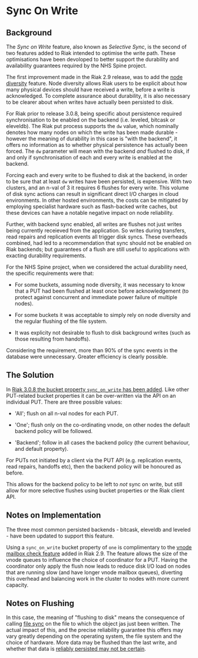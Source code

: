 # Sync On Write

## Background

The _Sync on Write_ feature, also known as _Selective Sync_, is the second of two features added to Riak intended to optimise the write path.  These optimisations have been devoloped to better support the durability and availability guarantees required by the NHS Spine project.  

The first improvement made in the Riak 2.9 release, was to add the [node diversity](Node-Diversity.md#node-diversity) feature.  Node diversity allows Riak users to be explicit about how many physical devices should have received a write, before a write is acknowledged.  To complete assurance about durability, it is also necessary to be clearer about when writes have actually been persisted to disk.

For Riak prior to release 3.0.8, being specific about persistence required synchronisation to be enabled on the backend (i.e. leveled, bitcask or eleveldb).  The Riak put process supports the `dw` value, which nominally denotes how many nodes on which the write has been made durable - however the meaning of durability in this case is "with the backend", it offers no information as to whether physical persistence has actually been forced.  The `dw` parameter will mean with the backend *and* flushed to disk, if and only if synchronisation of each and every write is enabled at the backend.

Forcing each and every write to be flushed to disk at the backend, in order to be sure that at least `dw` writes have been persisted, is expensive.  With two clusters, and an n-val of 3 it requires 6 flushes for every write.  This volume of disk sync actions can result in significant direct I/O charges in cloud environments.  In other hosted environments, the costs can be mitigated by employing specialist hardware such as flash-backed write caches, but these devices can have a notable negative impact on node reliability.

Further, with backend sync enabled, all writes are flushes not just writes being currently receieved from the application.  So writes during transfers, read repairs and replication events all trigger disk syncs.  These overheads combined, had led to a recommendation that sync should not be enabled on Riak backends; but guarantees of a flush are still useful to applications with exacting durability requirements. 

For the NHS Spine project, when we considered the actual durability need, the specific requirements were that:

- For some buckets, assuming node diversity, it was necessary to know that a PUT had been flushed at least once before acknowledgement (to protect against concurrent and immediate power failure of multiple nodes).

- For some buckets it was acceptable to simply rely on node diversity and the regular flushing of the file system.

- It was explicity not desirable to flush to disk background writes (such as those resulting from handoffs).

Considering the requirement, more than 90% of the sync events in the database were unnecessary.  Greater efficiency is clearly possible.

## The Solution

In [Riak 3.0.8 the bucket property `sync_on_write` has been added](https://github.com/basho/riak_kv/pull/1794).  Like other PUT-related bucket properties it can be over-written via the API on an individual PUT.  There are three possible values:

- 'All'; flush on all n-val nodes for each PUT.

- 'One'; flush only on the co-ordinating vnode, on other nodes the default backend policy will be followed.

- 'Backend'; follow in all cases the backend policy (the current behaviour, and default property).

For PUTs not initiated by a client via the PUT API (e.g. replication events, read repairs, handoffs etc), then the backend policy will be honoured as before.

This allows for the backend policy to be left to *not* sync on write, but still allow for more selective flushes using bucket properties or the Riak client API.

## Notes on Implementation

The three most common persisted backends - bitcask, eleveldb and leveled - have been updated to support this feature.  

Using a `sync_on_write` bucket property of `one` is complimentary to the [vnode mailbox check feature](https://github.com/basho/riak_kv/pull/1670) added in Riak 2.9.  The feature allows the size of the vnode queues to influence the choice of coordinator for a PUT.  Having the coordinator only apply the flush now leads to reduce disk I/O load on nodes that are running slow (and have longer vnode mailbox queues), diverting this overhead and balancing work in the cluster to nodes with more current capacity.

## Notes on Flushing

In this case, the meaning of "flushing to disk"  means the consequence of calling [file sync](http://erlang.org/doc/man/file.html#sync-1) on the file to which the object jas just been written.  The actual impact of this, and the precise reliability guarantee this offers may vary greatly depending on the operating system, the file system and the choice of hardware.  More data may be flushed than the last write, and whether that data is [reliably persisted may not be certain](https://danluu.com/file-consistency/).  
